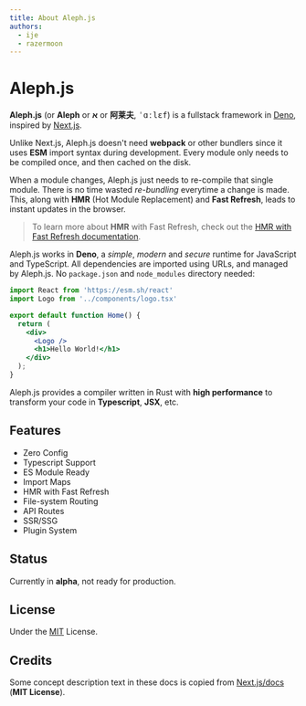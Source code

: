 ```yaml
---
title: About Aleph.js
authors:
  - ije
  - razermoon
---
```


# Aleph.js

**Aleph.js** (or **Aleph** or **א** or **阿莱夫**, <samp>ˈɑːlɛf</samp>) is a fullstack framework in [Deno], inspired by [Next.js].

Unlike Next.js, Aleph.js doesn't need **webpack** or other bundlers since it uses **ESM** import syntax during development. Every module only needs to be compiled once, and then cached on the disk.

When a module changes, Aleph.js just needs to re-compile that single module. There is no time wasted _re-bundling_ everytime a change is made. This, along with **HMR** (Hot Module Replacement) and **Fast Refresh**, leads to instant updates in the browser.

> To learn more about **HMR** with Fast Refresh, check out the [HMR with Fast Refresh documentation](/docs/basic-features/hmr-with-fast-refresh).

Aleph.js works in **Deno**, a _simple_, _modern_ and _secure_ runtime for JavaScript and TypeScript. All dependencies are imported using URLs, and managed by Aleph.js. No `package.json` and `node_modules` directory needed:

```jsx
import React from 'https://esm.sh/react'
import Logo from '../components/logo.tsx'

export default function Home() {
  return (
    <div>
      <Logo />
      <h1>Hello World!</h1>
    </div>
  );
}
```

Aleph.js provides a compiler written in Rust with **high performance** to transform your code in **Typescript**, **JSX**, etc.

## Features

- Zero Config
- Typescript Support
- ES Module Ready
- Import Maps
- HMR with Fast Refresh
- File-system Routing
- API Routes
- SSR/SSG
- Plugin System
<!-- - High Performance Comilper -->

## Status

Currently in **alpha**, not ready for production.

## License

Under the [MIT](https://opensource.org/licenses/MIT) License.

## Credits

Some concept description text in these docs is copied from [Next.js/docs](https://github.com/vercel/next.js/tree/master/docs) (**MIT License**).

[deno]: https://deno.land
[next.js]: https://nextjs.org
[swc]: https://swc.rs
